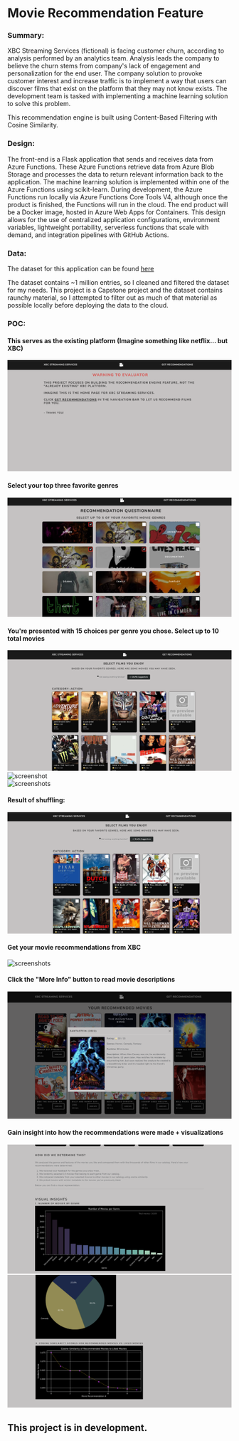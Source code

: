 # Movie Recommendation Feature  

### Summary:  
XBC Streaming Services (fictional) is facing customer churn, according to analysis performed by an analytics team. Analysis leads the company to believe the churn stems from company's lack of engagement and personalization for the end user. The company solution to provoke customer interest and increase traffic is to implement a way that users can discover films that exist on the platform that they may not know exists. The development team is tasked with implementing a machine learning solution to solve this problem.  

This recommendation engine is built using Content-Based Filtering with Cosine Similarity. 

### Design:  
The front-end is a Flask application that sends and receives data from Azure Functions. These Azure Functions retrieve data from Azure Blob Storage and processes the data to return relevant information back to the application. The machine learning solution is implemented within one of the Azure Functions using scikit-learn. During development, the Azure Functions run locally via Azure Functions Core Tools V4, although once the product is finished, the Functions will run in the cloud. The end product will be a Docker image, hosted in Azure Web Apps for Containers. This design allows for the use of centralized application configurations, environment variables, lightweight portability, serverless functions that scale with demand, and integration pipelines with GitHub Actions.  

### Data:  
The dataset for this application can be found [here](https://www.kaggle.com/datasets/asaniczka/tmdb-movies-dataset-2023-930k-movies)  

The dataset contains ~1 million entries, so I cleaned and filtered the dataset for my needs. This project is a Capstone project and the dataset contains raunchy material, so I attempted to filter out as much of that material as possible locally before deploying the data to the cloud.  

### POC:  

#### This serves as the existing platform (Imagine something like netflix... but XBC)  
![screenshot](screenshots/homepage.png)  

#### Select your top three favorite genres  
![screenshot](screenshots/genre_selection.png)  

#### You're presented with 15 choices per genre you chose. Select up to 10 total movies  
![screenshot](screenshots/movie_selection.png)  
![screenshot](screenshots/movie_selection2.png)  
![screenshots](screenshots/movie_selection3.png)  

#### Result of shuffling:  
![screenshot](screenshots/shuffle.png)

#### Get your movie recommendations from XBC  
![screenshots](screenshots/movie_recommendations.png)  

#### Click the "More Info" button to read movie descriptions  
![screenshots](screenshots/more_info.png)  

#### Gain insight into how the recommendations were made + visualizations  
![screenshots](screenshots/insights.png)  
![screenshots](screenshots/insights2.png)  



## This project is in development.